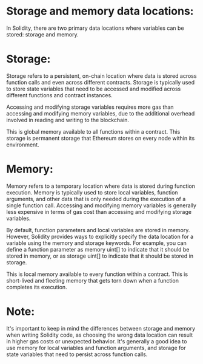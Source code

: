 # Storage and memory data locations:

In Solidity, there are two primary data locations where variables can be stored: storage and memory.

# Storage: 

Storage refers to a persistent, on-chain location where data is stored across function calls and even across different contracts. Storage is typically used to store state variables that need to be accessed and modified across different functions and contract instances. 

Accessing and modifying storage variables requires more gas than accessing and modifying memory variables, due to the additional overhead involved in reading and writing to the blockchain.

This is global memory available to all functions within a contract. This storage is permanent storage that Ethereum stores on every node within its environment.

# Memory: 

Memory refers to a temporary location where data is stored during function execution. Memory is typically used to store local variables, function arguments, and other data that is only needed during the execution of a single function call. Accessing and modifying memory variables is generally less expensive in terms of gas cost than accessing and modifying storage variables.

By default, function parameters and local variables are stored in memory. However, Solidity provides ways to explicitly specify the data location for a variable using the memory and storage keywords. For example, you can define a function parameter as memory uint[] to indicate that it should be stored in memory, or as storage uint[] to indicate that it should be stored in storage.

This is local memory available to every function within a contract. This is short-lived and fleeting memory that gets torn down when a function completes its execution.

# Note:

It's important to keep in mind the differences between storage and memory when writing Solidity code, as choosing the wrong data location can result in higher gas costs or unexpected behavior. It's generally a good idea to use memory for local variables and function arguments, and storage for state variables that need to persist across function calls.
